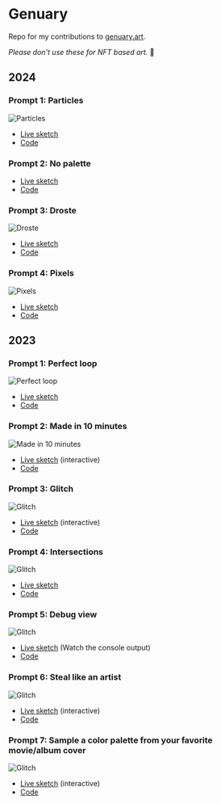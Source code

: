 # Genuary

Repo for my contributions to [genuary.art](https://genuary.art/).

*Please don't use these for NFT based art.* 🙏

## 2024

### Prompt 1: Particles

![Particles](2024/prompt01/genuary2024_prompt1.gif)

- [Live sketch](https://openprocessing.org/sketch/2134974)
- [Code](2024/prompt01/sketch.js)

### Prompt 2: No palette

- [Live sketch](https://openprocessing.org/sketch/2135107)
- [Code](2024/prompt02/sketch.js)

### Prompt 3: Droste

![Droste](2024/prompt03/genuary2024_prompt3.gif)

- [Live sketch](https://openprocessing.org/sketch/2136268)
- [Code](2024/prompt03/sketch.js)

### Prompt 4: Pixels

![Pixels](2024/prompt04/genuary2024_prompt4.gif)

- [Live sketch](https://openprocessing.org/sketch/2137654)
- [Code](2024/prompt04/sketch.js)

## 2023

### Prompt 1: Perfect loop

![Perfect loop](2023/prompt01/genuary_prompt1_15fps.gif)

- [Live sketch](https://editor.p5js.org/marcduiker/full/LL-y9TREC)
- [Code](2023/prompt01/sketch.js)

### Prompt 2: Made in 10 minutes

![Made in 10 minutes](2023/prompt02/genuary_prompt2_15fps.gif)

- [Live sketch](https://editor.p5js.org/marcduiker/full/j4Uwsq8rB) (interactive)
- [Code](2023/prompt02/sketch.js)

### Prompt 3: Glitch

![Glitch](2023/prompt03/genuary_prompt3_15fps.gif)

- [Live sketch](https://editor.p5js.org/marcduiker/full/-VKfHUvkj) (interactive)
- [Code](2023/prompt03/sketch.js)

### Prompt 4: Intersections

![Glitch](2023/prompt04/genuary2023_prompt4.gif)

- [Live sketch](https://editor.p5js.org/marcduiker/full/alDGhiITz)
- [Code](2023/prompt04/sketch.js)

### Prompt 5: Debug view

![Glitch](2023/prompt05/genuary_prompt5_10fps.gif)

- [Live sketch](https://editor.p5js.org/marcduiker/sketches/tNVGpKDiy) (Watch the console output)
- [Code](2023/prompt05/sketch.js)

### Prompt 6: Steal like an artist

![Glitch](2023/prompt06/genuary2023_prompt6.gif)

- [Live sketch](https://editor.p5js.org/marcduiker/full/ThQlj8FfO) (interactive)
- [Code](2023/prompt06/sketch.js)

### Prompt 7: Sample a color palette from your favorite movie/album cover

![Glitch](2023/prompt07/genuary2023_prompt7.gif)

- [Live sketch](https://editor.p5js.org/marcduiker/full/0KakeMws0) (interactive)
- [Code](2023/prompt07/sketch.js)
